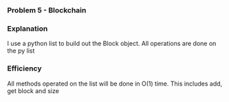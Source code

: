 ### Problem 5 - Blockchain

### Explanation

I use a python list to build out the Block object. All operations are done on the py list

### Efficiency

All methods operated on the list will be done in O(1) time. This includes add, get block and size